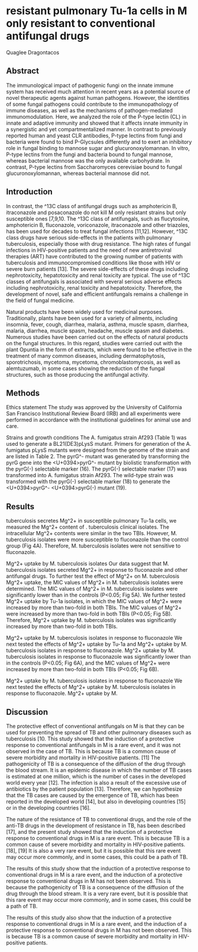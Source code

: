 # resistant pulmonary Tu-1a cells in M only resistant to conventional antifungal drugs
Quaglee Dragontacos


## Abstract
The immunological impact of pathogenic fungi on the innate immune system has received much attention in recent years as a potential source of novel therapeutic agents against human pathogens. However, the identities of some fungal pathogens could contribute to the immunopathology of immune diseases, as well as the mechanisms of pathogen-mediated immunomodulation. Here, we analyzed the role of the P-type lectin (CL) in innate and adaptive immunity and showed that it affects innate immunity in a synergistic and yet compartmentalized manner. In contrast to previously reported human and yeast CLR antibodies, P-type lectins from fungi and bacteria were found to bind P-Glycsules differently and to exert an inhibitory role in fungal binding to mannose sugar and glucuronoxylomannan. In vitro, P-type lectins from the fungi and bacteria bound to fungal mannose, whereas bacterial mannose was the only available carbohydrate. In contrast, P-type lectins from Saccharomyces cerevisiae bound to fungal glucuronoxylomannan, whereas bacterial mannose did not.


## Introduction
In contrast, the ^13C class of antifungal drugs such as amphotericin B, itraconazole and posaconazole do not kill M only resistant strains but only susceptible ones [7,9,10. The ^13C class of antifungals, such as flucytosine, amphotericin B, fluconazole, voriconazole, itraconazole and other triazoles, has been used for decades to treat fungal infections [11,12]. However, ^13C class drugs have serious side-effects in the patients with pulmonary tuberculosis, especially those with drug resistance. The high rates of fungal infections in HIV-positive patients and the need of new antiretroviral therapies (ART) have contributed to the growing number of patients with tuberculosis and immunocompromised conditions like those with HIV or severe burn patients [13]. The severe side-effects of these drugs including nephrotoxicity, hepatotoxicity and renal toxicity are typical. The use of ^13C classes of antifungals is associated with several serious adverse effects including nephrotoxicity, renal toxicity and hepatotoxicity. Therefore, the development of novel, safe and efficient antifungals remains a challenge in the field of fungal medicine.

Natural products have been widely used for medicinal purposes. Traditionally, plants have been used for a variety of ailments, including insomnia, fever, cough, diarrhea, malaria, asthma, muscle spasm, diarrhea, malaria, diarrhea, muscle spasm, headache, muscle spasm and diabetes. Numerous studies have been carried out on the effects of natural products on the fungal structures. In this regard, studies were carried out with the plant Opuntia in the form of extracts, which were found to be effective in the treatment of many common diseases, including dermatophytosis, sporotrichosis, mycetoma, mycetoma, chromoblastomycosis, as well as alemtuzumab, in some cases showing the reduction of the fungal structures, such as those producing the antifungal activity.


## Methods
Ethics statement
The study was approved by the University of California San Francisco Institutional Review Board (IRB) and all experiments were performed in accordance with the institutional guidelines for animal use and care.

Strains and growth conditions
The A. fumigatus strain Af293 (Table 1) was used to generate a BL21(DE3)pLysS mutant. Primers for generation of the A. fumigatus pLysS mutants were designed from the genome of the strain and are listed in Table 2. The pyrG^- mutant was generated by transforming the pyrG gene into the <U+0394>pyrG^- mutant by biolistic transformation with the pyrG(-) selectable marker (16). The pyrG(-) selectable marker (17) was transformed into A. fumigatus strain Af293. The wild-type strain was transformed with the pyrG(-) selectable marker (18) to generate the <U+0394>pyrG^- <U+0394>pyrG(-) mutant (19).


## Results
tuberculosis secretes Mg^2+ in susceptible pulmonary Tu-1a cells, we measured the Mg^2+ content of . tuberculosis clinical isolates. The intracellular Mg^2+ contents were similar in the two TBIs. However, M. tuberculosis isolates were more susceptible to fluconazole than the control group (Fig 4A). Therefore, M. tuberculosis isolates were not sensitive to fluconazole.

Mg^2+ uptake by M. tuberculosis isolates
Our data suggest that M. tuberculosis isolates secreted Mg^2+ in response to fluconazole and other antifungal drugs. To further test the effect of Mg^2+ on M. tuberculosis Mg^2+ uptake, the MIC values of Mg^2+ in M. tuberculosis isolates were determined. The MIC values of Mg^2+ in M. tuberculosis isolates were significantly lower than in the controls (P<0.05; Fig 5A). We further tested Mg^2+ uptake by Tu-1a isolates, in which the MIC values of Mg^2+ were increased by more than two-fold in both TBIs. The MIC values of Mg^2+ were increased by more than two-fold in both TBIs (P<0.05; Fig 5B). Therefore, Mg^2+ uptake by M. tuberculosis isolates was significantly increased by more than two-fold in both TBIs.

Mg^2+ uptake by M. tuberculosis isolates in response to fluconazole
We next tested the effects of Mg^2+ uptake by Tu-1a and Mg^2+ uptake by M. tuberculosis isolates in response to fluconazole. Mg^2+ uptake by M. tuberculosis isolates in response to fluconazole was significantly lower than in the controls (P<0.05; Fig 6A), and the MIC values of Mg^2+ were increased by more than two-fold in both TBIs (P<0.05; Fig 6B).

Mg^2+ uptake by M. tuberculosis isolates in response to fluconazole
We next tested the effects of Mg^2+ uptake by M. tuberculosis isolates in response to fluconazole. Mg^2+ uptake by M.


## Discussion
The protective effect of conventional antifungals on M is that they can be used for preventing the spread of TB and other pulmonary diseases such as tuberculosis [10. This study showed that the induction of a protective response to conventional antifungals in M is a rare event, and it was not observed in the case of TB. This is because TB is a common cause of severe morbidity and mortality in HIV-positive patients. [11] The pathogenicity of TB is a consequence of the diffusion of the drug through the blood stream. It is an epidemic disease in which the number of TB cases is estimated at one million, which is the number of cases in the developed world every year [12]. The infection is also a result of the excessive use of antibiotics by the patient population [13]. Therefore, we can hypothesize that the TB cases are caused by the emergence of TB, which has been reported in the developed world [14], but also in developing countries [15] or in the developing countries [16].

The nature of the resistance of TB to conventional drugs, and the role of the anti-TB drugs in the development of resistance in TB, has been described [17], and the present study showed that the induction of a protective response to conventional drugs in M is a rare event. This is because TB is a common cause of severe morbidity and mortality in HIV-positive patients. [18], [19] It is also a very rare event, but it is possible that this rare event may occur more commonly, and in some cases, this could be a path of TB.

The results of this study show that the induction of a protective response to conventional drugs in M is a rare event, and the induction of a protective response to conventional drugs in M has not been observed. This is because the pathogenicity of TB is a consequence of the diffusion of the drug through the blood stream. It is a very rare event, but it is possible that this rare event may occur more commonly, and in some cases, this could be a path of TB.

The results of this study also show that the induction of a protective response to conventional drugs in M is a rare event, and the induction of a protective response to conventional drugs in M has not been observed. This is because TB is a common cause of severe morbidity and mortality in HIV-positive patients.

